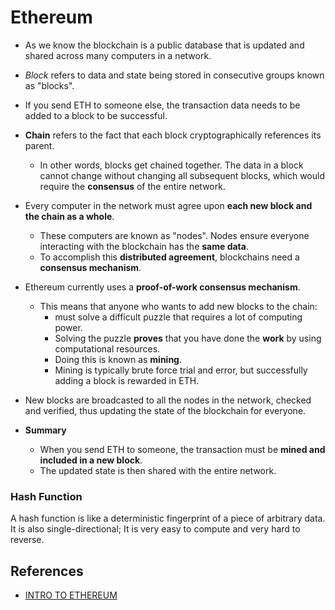 # Ethereum

- As we know the blockchain is a public database that is updated and shared across many computers in a network.

- *Block* refers to data and state being stored in consecutive groups known as "blocks". 
- If you send ETH to someone else, the transaction data needs to be added to a block to be successful.

- **Chain** refers to the fact that each block cryptographically references its parent. 
    - In other words, blocks get chained together. The data in a block cannot change without changing all subsequent blocks, which would require the **consensus** of the entire network.

- Every computer in the network must agree upon **each new block and the chain as a whole**. 
    - These computers are known as "nodes". Nodes ensure everyone interacting with the blockchain has the **same data**. 
    - To accomplish this **distributed agreement**, blockchains need a **consensus mechanism**.

- Ethereum currently uses a **proof-of-work consensus mechanism**. 
    - This means that anyone who wants to add new blocks to the chain:
        - must solve a difficult puzzle that requires a lot of computing power. 
        - Solving the puzzle **proves** that you have done the **work** by using computational resources. 
        - Doing this is known as **mining**. 
        - Mining is typically brute force trial and error, but successfully adding a block is rewarded in ETH.
- New blocks are broadcasted to all the nodes in the network, checked and verified, thus updating the state of the blockchain for everyone.

- **Summary**
    - When you send ETH to someone, the transaction must be **mined and included in a new block**. 
    - The updated state is then shared with the entire network.

### Hash Function
A hash function is like a deterministic fingerprint of a piece of arbitrary data. It is also single-directional; It is very easy to compute and very hard to reverse.







## References
- [INTRO TO ETHEREUM](https://ethereum.org/en/developers/docs/intro-to-ethereum/)

